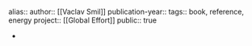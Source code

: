 alias::
author:: [[Vaclav Smil]] 
publication-year::
tags:: book, reference, energy
project:: [[Global Effort]] 
public:: true

-